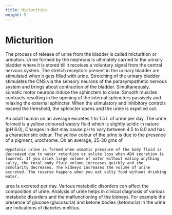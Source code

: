 ```yaml
---
title: Micturition
weight: 5
---
```


# Micturition
The process of release of urine from the bladder is called micturition or urination. Urine formed by the nephrons is ultimately carried to the urinary bladder where it is stored till it receives a voluntary signal from the central nervous system. The stretch receptors present in the urinary bladder are stimulated when it gets filled with urine. Stretching of the urinary bladder stimulates the CNS via the sensory neurons of the parasympathetic nervous system and brings about contraction of the bladder. Simultaneously, somatic motor neurons induce the sphincters to close. Smooth muscles contracts resulting in the opening of the internal sphincters passively and relaxing the external sphincter. When the stimulatory and inhibitory controls exceed the threshold, the sphincter opens and the urine is expelled out.

An adult human on an average excretes 1 to 1.5 L of urine per day. The urine formed is a yellow coloured watery fluid which is slightly acidic in nature (pH 6.0), Changes in diet may cause pH to vary between 4.5 to 8.0 and has a characteristic odour. The yellow colour of the urine is due to the presence of a pigment, urochrome. On an average, 25-30 gms of

```Hypotonic urine is formed when osmotic pressure of the body fluid is decreased due to water retention or solute loss when ADH secretion is lowered. If you drink large volume of water without eating anything salty, the total body fluid volume increases quickly and the osmolarity decreases. The kidneys increases the volume of urine excreted. The reverse happens when you eat salty food without drinking water.```


urea is excreted per day. Various metabolic disorders can affect the composition of urine. Analysis of urine helps in clinical diagnosis of various metabolic disorders and the malfunctioning of the kidneys. For example the presence of glucose (glucosuria) and ketone bodies (ketonuria) in the urine are indications of diabetes mellitus.